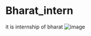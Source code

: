 # Bharat_intern
it is internship of bharat
![image](https://github.com/Suryarajput7902/Bharat_intern/assets/119725274/c36c3a86-b9eb-4077-ad8a-fff776f30cd2)

